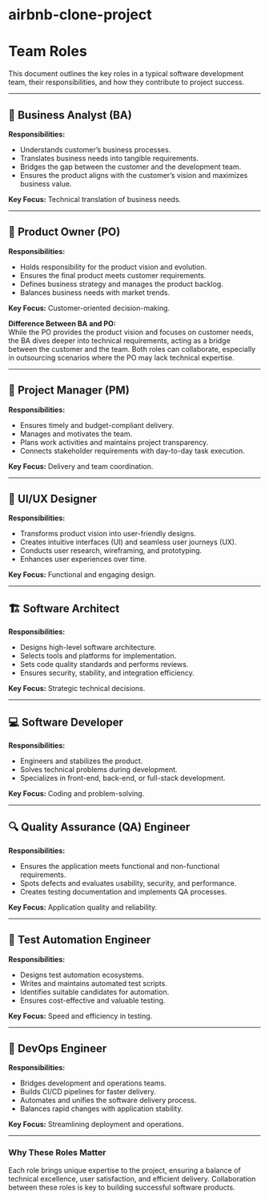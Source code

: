 # airbnb-clone-project

# Team Roles

This document outlines the key roles in a typical software development team, their responsibilities, and how they contribute to project success.

---

## 🎯 Business Analyst (BA)
**Responsibilities:**
- Understands customer’s business processes.
- Translates business needs into tangible requirements.
- Bridges the gap between the customer and the development team.
- Ensures the product aligns with the customer’s vision and maximizes business value.

**Key Focus:** Technical translation of business needs.

---

## 🚀 Product Owner (PO)
**Responsibilities:**
- Holds responsibility for the product vision and evolution.
- Ensures the final product meets customer requirements.
- Defines business strategy and manages the product backlog.
- Balances business needs with market trends.

**Key Focus:** Customer-oriented decision-making.

**Difference Between BA and PO:**  
While the PO provides the product vision and focuses on customer needs, the BA dives deeper into technical requirements, acting as a bridge between the customer and the team. Both roles can collaborate, especially in outsourcing scenarios where the PO may lack technical expertise.

---

## 📅 Project Manager (PM)
**Responsibilities:**
- Ensures timely and budget-compliant delivery.
- Manages and motivates the team.
- Plans work activities and maintains project transparency.
- Connects stakeholder requirements with day-to-day task execution.

**Key Focus:** Delivery and team coordination.

---

## 🎨 UI/UX Designer
**Responsibilities:**
- Transforms product vision into user-friendly designs.
- Creates intuitive interfaces (UI) and seamless user journeys (UX).
- Conducts user research, wireframing, and prototyping.
- Enhances user experiences over time.

**Key Focus:** Functional and engaging design.

---

## 🏗️ Software Architect
**Responsibilities:**
- Designs high-level software architecture.
- Selects tools and platforms for implementation.
- Sets code quality standards and performs reviews.
- Ensures security, stability, and integration efficiency.

**Key Focus:** Strategic technical decisions.

---

## 💻 Software Developer
**Responsibilities:**
- Engineers and stabilizes the product.
- Solves technical problems during development.
- Specializes in front-end, back-end, or full-stack development.

**Key Focus:** Coding and problem-solving.

---

## 🔍 Quality Assurance (QA) Engineer
**Responsibilities:**
- Ensures the application meets functional and non-functional requirements.
- Spots defects and evaluates usability, security, and performance.
- Creates testing documentation and implements QA processes.

**Key Focus:** Application quality and reliability.

---

## 🤖 Test Automation Engineer
**Responsibilities:**
- Designs test automation ecosystems.
- Writes and maintains automated test scripts.
- Identifies suitable candidates for automation.
- Ensures cost-effective and valuable testing.

**Key Focus:** Speed and efficiency in testing.

---

## 🔄 DevOps Engineer
**Responsibilities:**
- Bridges development and operations teams.
- Builds CI/CD pipelines for faster delivery.
- Automates and unifies the software delivery process.
- Balances rapid changes with application stability.

**Key Focus:** Streamlining deployment and operations.

---

### Why These Roles Matter
Each role brings unique expertise to the project, ensuring a balance of technical excellence, user satisfaction, and efficient delivery. Collaboration between these roles is key to building successful software products.
